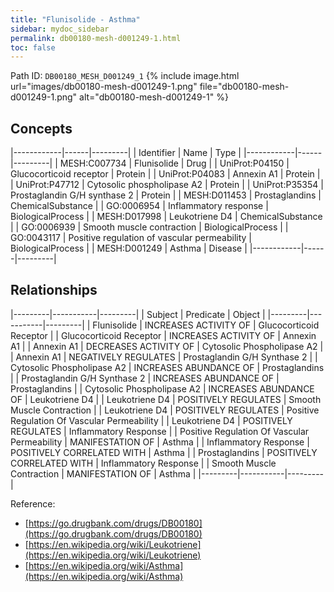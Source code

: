 ```yaml
---
title: "Flunisolide - Asthma"
sidebar: mydoc_sidebar
permalink: db00180-mesh-d001249-1.html
toc: false 
---
```



Path ID: `DB00180_MESH_D001249_1`
{% include image.html url="images/db00180-mesh-d001249-1.png" file="db00180-mesh-d001249-1.png" alt="db00180-mesh-d001249-1" %}

## Concepts

|------------|------|---------|
| Identifier | Name | Type    |
|------------|------|---------|
| MESH:C007734 | Flunisolide | Drug |
| UniProt:P04150 | Glucocorticoid receptor | Protein |
| UniProt:P04083 | Annexin A1 | Protein |
| UniProt:P47712 | Cytosolic phospholipase A2 | Protein |
| UniProt:P35354 | Prostaglandin G/H synthase 2 | Protein |
| MESH:D011453 | Prostaglandins | ChemicalSubstance |
| GO:0006954 | Inflammatory response | BiologicalProcess |
| MESH:D017998 | Leukotriene D4 | ChemicalSubstance |
| GO:0006939 | Smooth muscle contraction | BiologicalProcess |
| GO:0043117 | Positive regulation of vascular permeability | BiologicalProcess |
| MESH:D001249 | Asthma | Disease |
|------------|------|---------|

## Relationships

|---------|-----------|---------|
| Subject | Predicate | Object  |
|---------|-----------|---------|
| Flunisolide | INCREASES ACTIVITY OF | Glucocorticoid Receptor |
| Glucocorticoid Receptor | INCREASES ACTIVITY OF | Annexin A1 |
| Annexin A1 | DECREASES ACTIVITY OF | Cytosolic Phospholipase A2 |
| Annexin A1 | NEGATIVELY REGULATES | Prostaglandin G/H Synthase 2 |
| Cytosolic Phospholipase A2 | INCREASES ABUNDANCE OF | Prostaglandins |
| Prostaglandin G/H Synthase 2 | INCREASES ABUNDANCE OF | Prostaglandins |
| Cytosolic Phospholipase A2 | INCREASES ABUNDANCE OF | Leukotriene D4 |
| Leukotriene D4 | POSITIVELY REGULATES | Smooth Muscle Contraction |
| Leukotriene D4 | POSITIVELY REGULATES | Positive Regulation Of Vascular Permeability |
| Leukotriene D4 | POSITIVELY REGULATES | Inflammatory Response |
| Positive Regulation Of Vascular Permeability | MANIFESTATION OF | Asthma |
| Inflammatory Response | POSITIVELY CORRELATED WITH | Asthma |
| Prostaglandins | POSITIVELY CORRELATED WITH | Inflammatory Response |
| Smooth Muscle Contraction | MANIFESTATION OF | Asthma |
|---------|-----------|---------|

Reference: 
  - [https://go.drugbank.com/drugs/DB00180](https://go.drugbank.com/drugs/DB00180)
  - [https://en.wikipedia.org/wiki/Leukotriene](https://en.wikipedia.org/wiki/Leukotriene)
  - [https://en.wikipedia.org/wiki/Asthma](https://en.wikipedia.org/wiki/Asthma)
